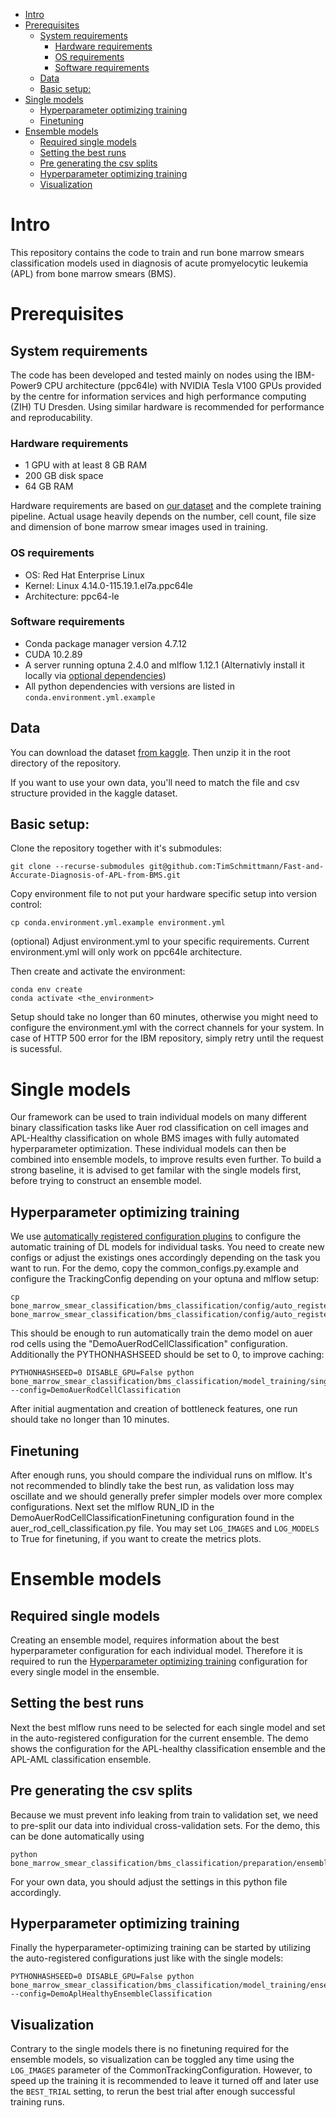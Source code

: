 
- [Intro](#intro)
- [Prerequisites](#prerequisites)
	- [System requirements](#system-requirements)
		- [Hardware requirements](#hardware-requirements)
		- [OS requirements](#os-requirements)
		- [Software requirements](#software-requirements)
	- [Data](#data)
	- [Basic setup:](#basic-setup)
- [Single models](#single-models)
	- [Hyperparameter optimizing training](#hyperparameter-optimizing-training)
	- [Finetuning](#finetuning)
- [Ensemble models](#ensemble-models)
	- [Required single models](#required-single-models)
	- [Setting the best runs](#setting-the-best-runs)
	- [Pre generating the csv splits](#pre-generating-the-csv-splits)
	- [Hyperparameter optimizing training](#hyperparameter-optimizing-training-1)
	- [Visualization](#visualization)

# Intro

This repository contains the code to train and run bone marrow smears classification models used in  diagnosis of acute promyelocytic leukemia (APL) from bone marrow smears (BMS). 

# Prerequisites

## System requirements

The code has been developed and tested mainly on nodes using the IBM-Power9 CPU architecture (ppc64le) with NVIDIA Tesla V100 GPUs provided by the centre for information services and high performance computing (ZIH) TU Dresden. Using similar hardware is recommended for performance and reproducability.

### Hardware requirements

- 1 GPU with at least 8 GB RAM 
- 200 GB disk space
- 64 GB RAM

Hardware requirements are based on [our dataset](#data) and the complete training pipeline. Actual usage heavily depends on the number, cell count, file size and dimension of bone marrow smear images used in training. 

### OS requirements

- OS: Red Hat Enterprise Linux
- Kernel: Linux 4.14.0-115.19.1.el7a.ppc64le
- Architecture: ppc64-le

### Software requirements
- Conda package manager version 4.7.12
- CUDA 10.2.89
- A server running optuna 2.4.0 and mlflow 1.12.1 (Alternativly install it locally via [optional dependencies](https://github.com/TimSchmittmann/Fast-and-Accurate-Diagnosis-of-APL-from-BMS))
- All python dependencies with versions are listed in `conda.environment.yml.example`

## Data

You can download the dataset [from kaggle](https://www.kaggle.com/dataset/a49eb5eb219384adf92856e43dcfc79b9cf1eaea5ec13bd57ef304d173ebe42c). Then unzip it in the root directory of the repository.

If you want to use your own data, you'll need to match the file and csv structure provided in the kaggle dataset. 

## Basic setup:

Clone the repository together with it's submodules:

```
git clone --recurse-submodules git@github.com:TimSchmittmann/Fast-and-Accurate-Diagnosis-of-APL-from-BMS.git
```

Copy environment file to not put your hardware specific setup into version control:

```
cp conda.environment.yml.example environment.yml
```

(optional) Adjust environment.yml to your specific requirements. Current environment.yml will only work on ppc64le architecture. 

Then create and activate the environment:

```
conda env create
conda activate <the_environment>
```

Setup should take no longer than 60 minutes, otherwise you might need to configure the environment.yml with the correct channels for your system. In case of HTTP 500 error for the IBM repository, simply retry until the request is sucessful. 

# Single models

Our framework can be used to train individual models on many different binary classification tasks like Auer rod classification on cell images and APL-Healthy classification on whole BMS images with fully automated hyperparameter optimization. These individual models can then be combined into ensemble models, to improve results even further. To build a strong baseline, it is advised to get familar with the single models first, before trying to construct an ensemble model.

## Hyperparameter optimizing training
We use [automatically registered configuration plugins](https://github.com/TimSchmittmann/bone_marrow_smear_classification/tree/15a946a69e2ffd842358bc38419364a36eea8c72/bms_classification/config/auto_registered/) to configure the automatic training of DL models for individual tasks. You need to create new configs or adjust the existings ones accordingly depending on the task you want to run. For the demo, copy the common_configs.py.example and configure the TrackingConfig depending on your optuna and mlflow setup:

```
cp bone_marrow_smear_classification/bms_classification/config/auto_registered/common_config.py.example bone_marrow_smear_classification/bms_classification/config/auto_registered/common_config.py 
```

This should be enough to run automatically train the demo model on auer rod cells using the "DemoAuerRodCellClassification" configuration. Additionally the PYTHONHASHSEED should be set to 0, to improve caching:

```
PYTHONHASHSEED=0 DISABLE_GPU=False python bone_marrow_smear_classification/bms_classification/model_training/single_model_classification.py --config=DemoAuerRodCellClassification
```

After initial augmentation and creation of bottleneck features, one run should take no longer than 10 minutes.

## Finetuning

After enough runs, you should compare the individual runs on mlflow. It's not recommended to blindly take the best run, as validation loss may oscillate and we should generally prefer simpler models over more complex configurations. Next set the mlflow RUN_ID in the DemoAuerRodCellClassificationFinetuning configuration found in the auer_rod_cell_classification.py file. You may set `LOG_IMAGES` and `LOG_MODELS` to True for finetuning, if you want to create the metrics plots.

# Ensemble models

## Required single models

Creating an ensemble model, requires information about the best hyperparameter configuration for each individual model. Therefore it is required to run the [Hyperparameter optimizing training](#hyperparameter-optimizing-training) configuration for every single model in the ensemble. 

## Setting the best runs

Next the best mlflow runs need to be selected for each single model and set in the auto-registered configuration for the current ensemble. The demo shows the configuration for the APL-healthy classification ensemble and the APL-AML classification ensemble.

## Pre generating the csv splits

Because we must prevent info leaking from train to validation set, we need to pre-split our data into individual cross-validation sets. For the demo, this can be done automatically using

```
python bone_marrow_smear_classification/bms_classification/preparation/ensemble_cv_splits.py
```

For your own data, you should adjust the settings in this python file accordingly.

## Hyperparameter optimizing training

Finally the hyperparameter-optimizing training can be started by utilizing the auto-registered configurations just like with the single models:

```
PYTHONHASHSEED=0 DISABLE_GPU=False python bone_marrow_smear_classification/bms_classification/model_training/ensemble_model_classification.py --config=DemoAplHealthyEnsembleClassification
```

## Visualization

Contrary to the single models there is no finetuning required for the ensemble models, so visualization can be toggled any time using the `LOG_IMAGES` parameter of the CommonTrackingConfiguration. However, to speed up the training it is recommended to leave it turned off and later use the `BEST_TRIAL` setting, to rerun the best trial after enough successful training runs.
